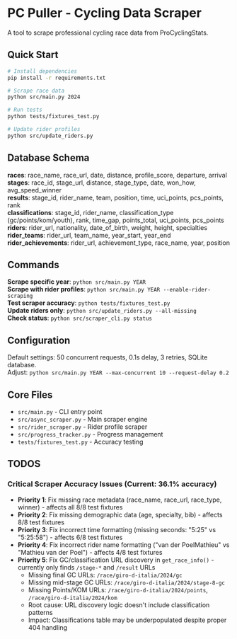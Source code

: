 # PC Puller - Cycling Data Scraper

A tool to scrape professional cycling race data from ProCyclingStats.

## Quick Start

```bash
# Install dependencies
pip install -r requirements.txt

# Scrape race data
python src/main.py 2024

# Run tests
python tests/fixtures_test.py

# Update rider profiles
python src/update_riders.py
```

## Database Schema

**races**: race_name, race_url, date, distance, profile_score, departure, arrival  
**stages**: race_id, stage_url, distance, stage_type, date, won_how, avg_speed_winner  
**results**: stage_id, rider_name, team, position, time, uci_points, pcs_points, rank  
**classifications**: stage_id, rider_name, classification_type (gc/points/kom/youth), rank, time_gap, points_total, uci_points, pcs_points  
**riders**: rider_url, nationality, date_of_birth, weight, height, specialties  
**rider_teams**: rider_url, team_name, year_start, year_end  
**rider_achievements**: rider_url, achievement_type, race_name, year, position

## Commands

**Scrape specific year**: `python src/main.py YEAR`  
**Scrape with rider profiles**: `python src/main.py YEAR --enable-rider-scraping`  
**Test scraper accuracy**: `python tests/fixtures_test.py`  
**Update riders only**: `python src/update_riders.py --all-missing`  
**Check status**: `python src/scraper_cli.py status`

## Configuration

Default settings: 50 concurrent requests, 0.1s delay, 3 retries, SQLite database.  
Adjust: `python src/main.py YEAR --max-concurrent 10 --request-delay 0.2`

## Core Files

- `src/main.py` - CLI entry point
- `src/async_scraper.py` - Main scraper engine  
- `src/rider_scraper.py` - Rider profile scraper
- `src/progress_tracker.py` - Progress management
- `tests/fixtures_test.py` - Accuracy testing

## TODOS

### Critical Scraper Accuracy Issues (Current: 36.1% accuracy)
- **Priority 1**: Fix missing race metadata (race_name, race_url, race_type, winner) - affects all 8/8 test fixtures
- **Priority 2**: Fix missing demographic data (age, specialty, bib) - affects 8/8 test fixtures
- **Priority 3**: Fix incorrect time formatting (missing seconds: "5:25" vs "5:25:58") - affects 6/8 test fixtures
- **Priority 4**: Fix incorrect rider name formatting ("van der PoelMathieu" vs "Mathieu van der Poel") - affects 4/8 test fixtures
- **Priority 5**: Fix GC/classification URL discovery in `get_race_info()` - currently only finds `/stage-*` and `/result` URLs
  - Missing final GC URLs: `/race/giro-d-italia/2024/gc`
  - Missing mid-stage GC URLs: `/race/giro-d-italia/2024/stage-8-gc`  
  - Missing Points/KOM URLs: `/race/giro-d-italia/2024/points`, `/race/giro-d-italia/2024/kom`
  - Root cause: URL discovery logic doesn't include classification patterns
  - Impact: Classifications table may be underpopulated despite proper 404 handling